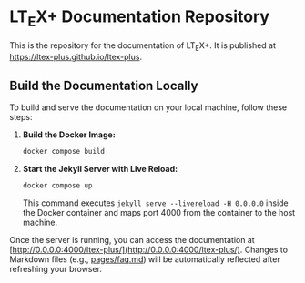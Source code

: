 <!--
   - Copyright (C) 2019-2021 Julian Valentin, LTeX+ Development Community
   -
   - This Source Code Form is subject to the terms of the Mozilla Public
   - License, v. 2.0. If a copy of the MPL was not distributed with this
   - file, You can obtain one at https://mozilla.org/MPL/2.0/.
   -->

# LT<sub>E</sub>X+ Documentation Repository

This is the repository for the documentation of LT<sub>E</sub>X+. It is published at <https://ltex-plus.github.io/ltex-plus>.

## Build the Documentation Locally

To build and serve the documentation on your local machine, follow these steps:

1. **Build the Docker Image:**

    ```bash
    docker compose build
    ```

2. **Start the Jekyll Server with Live Reload:**

    ```bash
    docker compose up
    ```

    This command executes `jekyll serve --livereload -H 0.0.0.0` inside the Docker container and maps port 4000 from the container to the host machine.

Once the server is running, you can access the documentation at [http://0.0.0.0:4000/ltex-plus/](http://0.0.0.0:4000/ltex-plus/). Changes to Markdown files (e.g., [pages/faq.md](pages/faq.md)) will be automatically reflected after refreshing your browser.
